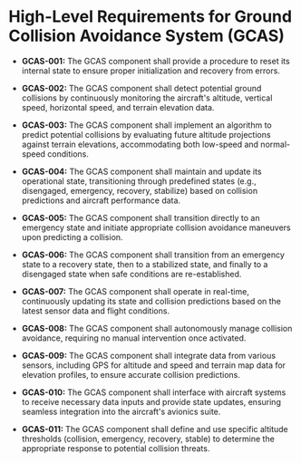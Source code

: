
# High-Level Requirements for Ground Collision Avoidance System (GCAS)

 - **GCAS-001:** The GCAS component shall provide a procedure to reset its internal state to ensure proper initialization and recovery from errors.

 - **GCAS-002:** The GCAS component shall detect potential ground collisions by continuously monitoring the aircraft's altitude, vertical speed, horizontal speed, and terrain elevation data.

 - **GCAS-003:** The GCAS component shall implement an algorithm to predict potential collisions by evaluating future altitude projections against terrain elevations, accommodating both low-speed and normal-speed conditions.

 - **GCAS-004:** The GCAS component shall maintain and update its operational state, transitioning through predefined states (e.g., disengaged, emergency, recovery, stabilize) based on collision predictions and aircraft performance data.

 - **GCAS-005:** The GCAS component shall transition directly to an emergency state and initiate appropriate collision avoidance maneuvers upon predicting a collision.

 - **GCAS-006:** The GCAS component shall transition from an emergency state to a recovery state, then to a stabilized state, and finally to a disengaged state when safe conditions are re-established.

 - **GCAS-007:** The GCAS component shall operate in real-time, continuously updating its state and collision predictions based on the latest sensor data and flight conditions.

 - **GCAS-008:** The GCAS component shall autonomously manage collision avoidance, requiring no manual intervention once activated.

 - **GCAS-009:** The GCAS component shall integrate data from various sensors, including GPS for altitude and speed and terrain map data for elevation profiles, to ensure accurate collision predictions.

 - **GCAS-010:** The GCAS component shall interface with aircraft systems to receive necessary data inputs and provide state updates, ensuring seamless integration into the aircraft's avionics suite.

 - **GCAS-011:** The GCAS component shall define and use specific altitude thresholds (collision, emergency, recovery, stable) to determine the appropriate response to potential collision threats.

